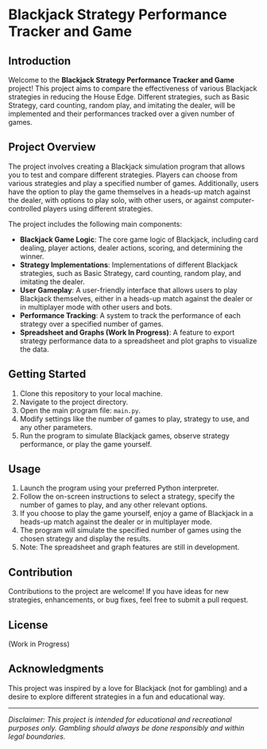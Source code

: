 # Blackjack Strategy Performance Tracker and Game

## Introduction
Welcome to the **Blackjack Strategy Performance Tracker and Game** project! This project aims to compare the effectiveness of various Blackjack strategies in reducing the House Edge. Different strategies, such as Basic Strategy, card counting, random play, and imitating the dealer, will be implemented and their performances tracked over a given number of games.

## Project Overview
The project involves creating a Blackjack simulation program that allows you to test and compare different strategies. Players can choose from various strategies and play a specified number of games. Additionally, users have the option to play the game themselves in a heads-up match against the dealer, with options to play solo, with other users, or against computer-controlled players using different strategies.

The project includes the following main components:

- **Blackjack Game Logic**: The core game logic of Blackjack, including card dealing, player actions, dealer actions, scoring, and determining the winner.
- **Strategy Implementations**: Implementations of different Blackjack strategies, such as Basic Strategy, card counting, random play, and imitating the dealer.
- **User Gameplay**: A user-friendly interface that allows users to play Blackjack themselves, either in a heads-up match against the dealer or in multiplayer mode with other users and bots.
- **Performance Tracking**: A system to track the performance of each strategy over a specified number of games.
- **Spreadsheet and Graphs (Work In Progress)**: A feature to export strategy performance data to a spreadsheet and plot graphs to visualize the data.

## Getting Started
1. Clone this repository to your local machine.
2. Navigate to the project directory.
3. Open the main program file: `main.py`.
4. Modify settings like the number of games to play, strategy to use, and any other parameters.
5. Run the program to simulate Blackjack games, observe strategy performance, or play the game yourself.

## Usage
1. Launch the program using your preferred Python interpreter.
2. Follow the on-screen instructions to select a strategy, specify the number of games to play, and any other relevant options.
3. If you choose to play the game yourself, enjoy a game of Blackjack in a heads-up match against the dealer or in multiplayer mode.
4. The program will simulate the specified number of games using the chosen strategy and display the results.
5. Note: The spreadsheet and graph features are still in development.

## Contribution
Contributions to the project are welcome! If you have ideas for new strategies, enhancements, or bug fixes, feel free to submit a pull request.

## License
(Work in Progress)

## Acknowledgments
This project was inspired by a love for Blackjack (not for gambling) and a desire to explore different strategies in a fun and educational way.

---

*Disclaimer: This project is intended for educational and recreational purposes only. Gambling should always be done responsibly and within legal boundaries.*
